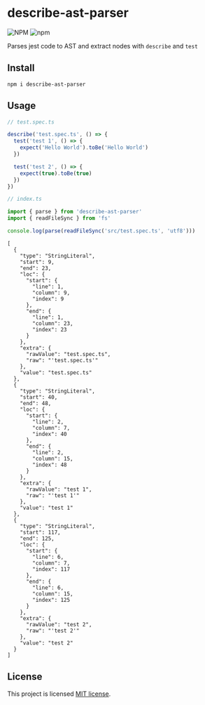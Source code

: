 # describe-ast-parser

![NPM](https://img.shields.io/npm/l/describe-ast-parser)
![npm](https://img.shields.io/npm/v/describe-ast-parser)


Parses jest code to AST and extract nodes with `describe` and `test`


## Install

```
npm i describe-ast-parser
```


## Usage

```ts
// test.spec.ts

describe('test.spec.ts', () => {
  test('test 1', () => {
    expect('Hello World').toBe('Hello World')
  })

  test('test 2', () => {
    expect(true).toBe(true)
  })
})
```

```ts
// index.ts

import { parse } from 'describe-ast-parser'
import { readFileSync } from 'fs'

console.log(parse(readFileSync('src/test.spec.ts', 'utf8')))
```

```
[
  {
    "type": "StringLiteral",
    "start": 9,
    "end": 23,
    "loc": {
      "start": {
        "line": 1,
        "column": 9,
        "index": 9
      },
      "end": {
        "line": 1,
        "column": 23,
        "index": 23
      }
    },
    "extra": {
      "rawValue": "test.spec.ts",
      "raw": "'test.spec.ts'"
    },
    "value": "test.spec.ts"
  },
  {
    "type": "StringLiteral",
    "start": 40,
    "end": 48,
    "loc": {
      "start": {
        "line": 2,
        "column": 7,
        "index": 40
      },
      "end": {
        "line": 2,
        "column": 15,
        "index": 48
      }
    },
    "extra": {
      "rawValue": "test 1",
      "raw": "'test 1'"
    },
    "value": "test 1"
  },
  {
    "type": "StringLiteral",
    "start": 117,
    "end": 125,
    "loc": {
      "start": {
        "line": 6,
        "column": 7,
        "index": 117
      },
      "end": {
        "line": 6,
        "column": 15,
        "index": 125
      }
    },
    "extra": {
      "rawValue": "test 2",
      "raw": "'test 2'"
    },
    "value": "test 2"
  }
]
```


## License

This project is licensed [MIT license](https://github.com/TakaShinoda/describe-ast-parser/blob/main/LICENSE).
